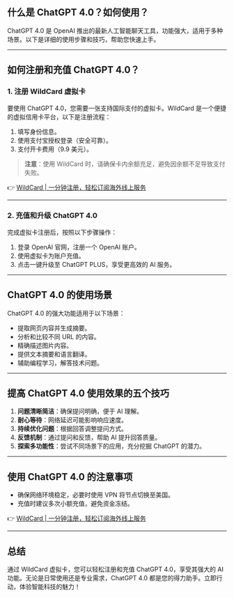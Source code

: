 ## 什么是 ChatGPT 4.0？如何使用？

ChatGPT 4.0 是 OpenAI 推出的最新人工智能聊天工具，功能强大，适用于多种场景。以下是详细的使用步骤和技巧，帮助您快速上手。

---

## 如何注册和充值 ChatGPT 4.0？

### 1. 注册 WildCard 虚拟卡
要使用 ChatGPT 4.0，您需要一张支持国际支付的虚拟卡。WildCard 是一个便捷的虚拟信用卡平台，以下是注册流程：

1. 填写身份信息。
2. 使用支付宝授权登录（安全可靠）。
3. 支付开卡费用（9.9 美元）。

> **注意**：使用 WildCard 时，请确保卡内余额充足，避免因余额不足导致支付失败。

👉 [WildCard | 一分钟注册，轻松订阅海外线上服务](https://bit.ly/bewildcard)

---

### 2. 充值和升级 ChatGPT 4.0
完成虚拟卡注册后，按照以下步骤操作：

1. 登录 OpenAI 官网，注册一个 OpenAI 账户。
2. 使用虚拟卡为账户充值。
3. 点击一键升级至 ChatGPT PLUS，享受更高效的 AI 服务。

---

## ChatGPT 4.0 的使用场景

ChatGPT 4.0 的强大功能适用于以下场景：

- 提取网页内容并生成摘要。
- 分析和比较不同 URL 的内容。
- 精确描述图片内容。
- 提供文本摘要和语言翻译。
- 辅助编程学习，解答技术问题。

---

## 提高 ChatGPT 4.0 使用效果的五个技巧

1. **问题清晰简洁**：确保提问明确，便于 AI 理解。
2. **耐心等待**：网络延迟可能影响响应速度。
3. **持续优化问题**：根据回答调整提问方式。
4. **反馈机制**：通过提问和反馈，帮助 AI 提升回答质量。
5. **探索多功能性**：尝试不同场景下的应用，充分挖掘 ChatGPT 的潜力。

---

## 使用 ChatGPT 4.0 的注意事项

- 确保网络环境稳定，必要时使用 VPN 将节点切换至美国。
- 充值时建议多次小额充值，避免资金冻结。

👉 [WildCard | 一分钟注册，轻松订阅海外线上服务](https://bit.ly/bewildcard)

---

## 总结

通过 WildCard 虚拟卡，您可以轻松注册和充值 ChatGPT 4.0，享受其强大的 AI 功能。无论是日常使用还是专业需求，ChatGPT 4.0 都是您的得力助手。立即行动，体验智能科技的魅力！